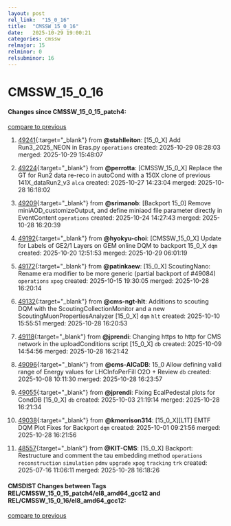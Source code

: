 ```yaml
---
layout: post
rel_link:  "15_0_16"
title:  "CMSSW_15_0_16"
date:   2025-10-29 19:00:21
categories: cmssw
relmajor: 15
relminor: 0
relsubminor: 16
---
```


# CMSSW_15_0_16
#### Changes since CMSSW_15_0_15_patch4:
[compare to previous](https://github.com/cms-sw/cmssw/compare/CMSSW_15_0_15_patch4...CMSSW_15_0_16)



1. [49241](http://github.com/cms-sw/cmssw/pull/49241){:target="_blank"}  from **@stahlleiton**: [15_0_X] Add Run3_2025_NEON in Eras.py `operations` created: 2025-10-29 08:28:03 merged: 2025-10-29 15:48:07

2. [49224](http://github.com/cms-sw/cmssw/pull/49224){:target="_blank"}  from **@perrotta**: [CMSSW_15_0_X] Replace the GT for Run2 data re-reco in autoCond with a 150X clone of previous 141X_dataRun2_v3 `alca` created: 2025-10-27 14:23:04 merged: 2025-10-28 16:18:02

3. [49209](http://github.com/cms-sw/cmssw/pull/49209){:target="_blank"}  from **@srimanob**: [Backport 15_0] Remove miniAOD_customizeOutput, and define miniaod file parameter directly in EventContent `operations` created: 2025-10-24 14:27:43 merged: 2025-10-28 16:20:39

4. [49192](http://github.com/cms-sw/cmssw/pull/49192){:target="_blank"}  from **@hyokyu-choi**: [CMSSW_15_0_X] Update for Labels of GE2/1 Layers on GEM online DQM to backport 15_0_X `dqm` created: 2025-10-20 12:51:53 merged: 2025-10-29 06:01:19

5. [49172](http://github.com/cms-sw/cmssw/pull/49172){:target="_blank"}  from **@patinkaew**: [15_0_X] ScoutingNano: Rename era modifier to be more generic (partial backport of #49084) `operations` `xpog` created: 2025-10-15 19:30:05 merged: 2025-10-28 16:20:14

6. [49132](http://github.com/cms-sw/cmssw/pull/49132){:target="_blank"}  from **@cms-ngt-hlt**: Additions to scouting DQM with the ScoutingCollectionMonitor and a new ScoutingMuonPropertiesAnalyzer [15_0_X] `dqm` `hlt` created: 2025-10-10 15:55:51 merged: 2025-10-28 16:20:53

7. [49118](http://github.com/cms-sw/cmssw/pull/49118){:target="_blank"}  from **@jprendi**: Changing https to http for CMS network in the uploadConditions script [15_0_X] `db` created: 2025-10-09 14:54:56 merged: 2025-10-28 16:21:42

8. [49096](http://github.com/cms-sw/cmssw/pull/49096){:target="_blank"}  from **@cms-AlCaDB**: 15_0 Allow defining valid range of Energy values for LHCInfoPerFill O2O + Review `db` created: 2025-10-08 10:11:30 merged: 2025-10-28 16:23:57

9. [49055](http://github.com/cms-sw/cmssw/pull/49055){:target="_blank"}  from **@jprendi**: Fixing EcalPedestal plots for CondDB [15_0_X] `db` created: 2025-10-03 21:19:14 merged: 2025-10-28 16:21:34

10. [49038](http://github.com/cms-sw/cmssw/pull/49038){:target="_blank"}  from **@kmorrison314**: [15_0_X][L1T] EMTF DQM Plot Fixes for Backport `dqm` created: 2025-10-01 09:21:56 merged: 2025-10-28 16:21:56

11. [48557](http://github.com/cms-sw/cmssw/pull/48557){:target="_blank"}  from **@KIT-CMS**: [15_0_X] Backport: Restructure and comment the tau embedding method `operations` `reconstruction` `simulation` `pdmv` `upgrade` `xpog` `tracking` `trk` created: 2025-07-16 11:06:11 merged: 2025-10-28 16:18:26

#### CMSDIST Changes between Tags REL/CMSSW_15_0_15_patch4/el8_amd64_gcc12 and REL/CMSSW_15_0_16/el8_amd64_gcc12:
[compare to previous](https://github.com/cms-sw/cmsdist/compare/REL/CMSSW_15_0_15_patch4/el8_amd64_gcc12...REL/CMSSW_15_0_16/el8_amd64_gcc12)


